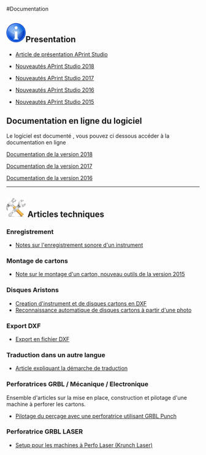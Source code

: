 #Documentation


## <img src="info.jpg" width=50 />Presentation

* [Article de présentation APrint Studio](2014_Presentation_APrint_Studio/Presentation.md)

* [Nouveautés APrint Studio 2018](articles/Nouvelles_Versions/2018/Whats_new_APrintStudio_2018.md)

* [Nouveautés APrint Studio 2017](http://www.barrel-organ-discovery.org/site/doc/2017/product/mdwiki.html#!whatsnew/2017/Whats_new_APrintStudio_2017.md)

* [Nouveautés APrint Studio 2016](articles/Nouvelles_Versions/2016/Whats_new_APrintStudio_2016.md)

* [Nouveautés APrint Studio 2015](articles/Nouvelles_Versions/2015/Whats_new_APrintStudio_2015.md)




## Documentation en ligne du logiciel

Le logiciel est documenté , vous pouvez ci dessous accéder à la documentation en ligne

[Documentation de la version 2018](/site/doc/2018)

[Documentation de la version 2017](/site/doc/2017)

[Documentation de la version 2016](/site/doc/2016)



---


## <img src="tools.jpg" width=50 /> Articles techniques

### Enregistrement

* [Notes sur l'enregistrement sonore d'un instrument](articles/CreationInstrument.md) 

### Montage de cartons

* [Note sur le montage d'un carton, nouveau outils de la version 2015](articles/Montage_Cartons/Montage_Cartons.md)

### Disques Aristons

* [Creation d'instrument et de disques cartons en DXF](articles/Disques/Creation_Instrument_Disques_Carton.md)
* [Reconnaissance automatique de disques cartons à partir d'une photo](articles/Reconnaissance_Cartons/RecognitionExtension.md)

### Export DXF

- [Export en fichier DXF](articles/ExportDXF/DXFExport.md)

### Traduction dans un autre langue

* [Article expliquant la démarche de traduction](articles/Traduction/traduire_autre_langue.md)

### Perforatrices GRBL / Mécanique / Electronique

Ensemble d'articles sur la mise en place, construction et pilotage d'une machine à perforer les cartons.

* [Pilotage du perçage avec une perforatrice utilisant GRBL Punch](articles/Articles_Perforatrice/index_documents.md)

### Perforatrice GRBL LASER

- [Setup pour les machines à Perfo Laser (Krunch Laser)](articles/Articles_Perforatrice_Lazer/Setup_Perfo_Lazer_GRBL.md)